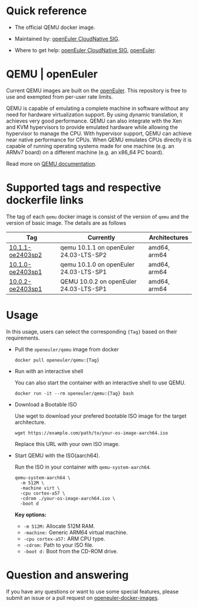 # Quick reference

- The official QEMU docker image.

- Maintained by: [openEuler CloudNative SIG](https://gitee.com/openeuler/cloudnative).

- Where to get help: [openEuler CloudNative SIG](https://gitee.com/openeuler/cloudnative), [openEuler](https://gitee.com/openeuler/community).

# QEMU | openEuler
Current QEMU images are built on the [openEuler](https://repo.openeuler.org/). This repository is free to use and exempted from per-user rate limits.

QEMU is capable of emulating a complete machine in software without any need for hardware virtualization support. By using dynamic translation, it achieves very good performance. QEMU can also integrate with the Xen and KVM hypervisors to provide emulated hardware while allowing the hypervisor to manage the CPU. With hypervisor support, QEMU can achieve near native performance for CPUs. When QEMU emulates CPUs directly it is capable of running operating systems made for one machine (e.g. an ARMv7 board) on a different machine (e.g. an x86_64 PC board).

Read more on [QEMU documentation](https://www.qemu.org/documentation/).

# Supported tags and respective dockerfile links
The tag of each `qemu` docker image is consist of the version of `qemu` and the version of basic image. The details are as follows

| Tag                                                                                                                        | Currently                              | Architectures |
|----------------------------------------------------------------------------------------------------------------------------|----------------------------------------|---------------|
|[10.1.1-oe2403sp2](https://gitee.com/openeuler/openeuler-docker-images/blob/master/Cloud/qemu/10.1.1/24.03-lts-sp2/Dockerfile) | qemu 10.1.1 on openEuler 24.03-LTS-SP2 | amd64, arm64 |
|[10.1.0-oe2403sp1](https://gitee.com/openeuler/openeuler-docker-images/blob/master/Cloud/qemu/10.1.0/24.03-lts-sp1/Dockerfile) | qemu 10.1.0 on openEuler 24.03-LTS-SP1 | amd64, arm64 |
| [10.0.2-oe2403sp1](https://gitee.com/openeuler/openeuler-qemu-images/blob/master/Cloud/qemu/10.0.2/24.03-lts-sp1/qemufile) | QEMU 10.0.2 on openEuler 24.03-LTS-SP1 | amd64, arm64  |

# Usage
In this usage, users can select the corresponding `{Tag}` based on their requirements.

- Pull the `openeuler/qemu` image from docker

	```
	docker pull openeuler/qemu:{Tag}
	```

- Run with an interactive shell

    You can also start the container with an interactive shell to use QEMU.
    ```
    docker run -it --rm openeuler/qemu:{Tag} bash
    ```
  
- Download a Bootable ISO
  
    Use wget to download your prefered bootable ISO image for the target architecture.
    ```
    wget https://example.com/path/to/your-os-image-aarch64.iso
    ```
    Replace this URL with your own ISO image.

- Start QEMU with the ISO(aarch64).

    Run the ISO in your container with `qemu-system-aarch64`.
    ```   
    qemu-system-aarch64 \
      -m 512M \
      -machine virt \
      -cpu cortex-a57 \
      -cdrom ./your-os-image-aarch64.iso \
      -boot d
    ```
    
    **Key options:**
    * `-m 512M:` Allocate 512M RAM.
    * `-machine:` Generic ARM64 virtual machine.
    * `-cpu cortex-a57:` ARM CPU type.
    * `-cdrom:` Path to your ISO file.
    * `-boot d:` Boot from the CD-ROM drive.

# Question and answering
If you have any questions or want to use some special features, please submit an issue or a pull request on [openeuler-docker-images](https://gitee.com/openeuler/openeuler-docker-images).